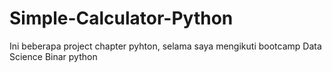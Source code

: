 # Simple-Calculator-Python
Ini beberapa project chapter pyhton, selama saya mengikuti bootcamp Data Science Binar 
python

